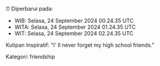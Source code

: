 ⏰ Diperbarui pada:
- WIB: Selasa, 24 September 2024 00.24.35 UTC
- WITA: Selasa, 24 September 2024 01.24.35 UTC
- WIT: Selasa, 24 September 2024 02.24.35 UTC

Kutipan Inspiratif:
"I' ll never forget my high school friends."


Kategori: friendship

